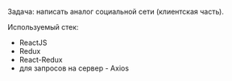 Задача: написать аналог социальной сети (клиентская часть).

Используемый стек: 
- ReactJS
- Redux
- React-Redux
- для запросов на сервер - Axios
